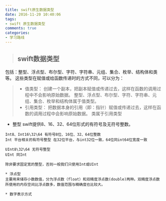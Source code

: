 ```yaml
---
title: swift原生数据类型
date: 2016-11-20 10:40:06
tags:
- swift 原生数据类型
comments: true
categories:
- 学习路线
---
```


>## swift数据类型

包括：整型、浮点型、布尔型、字符、字符串、元组、集合、枚举、结构体和类等。
这些类型在赋值或给函数传递时的方式不同，可以分为：
>* 值类型：
创建一个副本，把副本赋值或传递过去，这样在函数的调用过程中不会影响原始数据。
整型、浮点型、布尔型、字符、字符串、元组、集合、枚举和结构体属于值类型。
>* 引用类型：
把数据本身的引用（即：指针）赋值或传递过去，这样在函数的调用过程中会影响原始数据。
类属于引用类型

* 整型
swift提供8、16、32、64位形式的有符号及无符号整数。
```
Int8、Int16\32\64 有符号8位、16位、32、64位整数
Int 平台相关的有符号整型 在32位平台，与int32位一致，64位同int64位宽度一致

UInt8\32\64 无符号整型
UInt 同Int 

除非要求固定宽的整型，否则一般我们只使用Int或UInt

* 浮点型
主要用来储存小数数值，分为浮点数（float）和双精度浮点数(double)两种。双精度浮点数所使用的内存空间比浮点数多，数值范围与精确度也比较大。

* 数字表示方式


